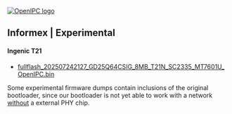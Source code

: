 [![OpenIPC logo][logo]][site_basic]

## Informex | Experimental

#### Ingenic T21
- [fullflash_202507242127_GD25Q64CSIG_8MB_T21N_SC2335_MT7601U_OpenIPC.bin](https://github.com/flyrouter/flyrouter/releases/download/v2025.07.27/fullflash_202507242127_GD25Q64CSIG_8MB_T21N_SC2335_MT7601U_OpenIPC.bin)

Some experimental firmware dumps contain inclusions of the original bootloader, 
since our bootloader is not yet able to work with a network [without](https://github.com/OpenIPC/firmware/issues/1408) a external PHY chip.

[logo]: https://openipc.org/assets/openipc-logo-black.svg
[site_basic]: https://openipc.org
[telegram_en]: https://t.me/OpenIPC
